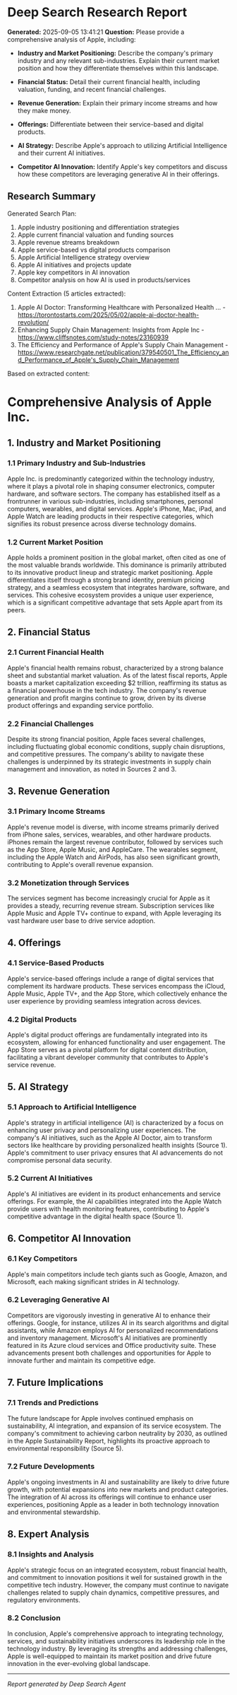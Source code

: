 # Deep Search Research Report

**Generated:** 2025-09-05 13:41:21
**Question:** Please provide a comprehensive analysis of Apple, including:

* **Industry and Market Positioning:** Describe the company's primary industry and any relevant sub-industries. Explain their current market position and how they differentiate themselves within this landscape.

* **Financial Status:** Detail their current financial health, including valuation, funding, and recent financial challenges.

* **Revenue Generation:** Explain their primary income streams and how they make money.

* **Offerings:** Differentiate between their service-based and digital products.

* **AI Strategy:** Describe Apple's approach to utilizing Artificial Intelligence and their current AI initiatives.

* **Competitor AI Innovation:** Identify Apple's key competitors and discuss how these competitors are leveraging generative AI in their offerings.

## Research Summary


Generated Search Plan:
1. Apple industry positioning and differentiation strategies
2. Apple current financial valuation and funding sources
3. Apple revenue streams breakdown
4. Apple service-based vs digital products comparison
5. Apple Artificial Intelligence strategy overview
6. Apple AI initiatives and projects update
7. Apple key competitors in AI innovation
8. Competitor analysis on how AI is used in products/services

Content Extraction (5 articles extracted):
1. Apple AI Doctor: Transforming Healthcare with Personalized Health ... - https://torontostarts.com/2025/05/02/apple-ai-doctor-health-revolution/
2. Enhancing Supply Chain Management: Insights from Apple Inc - https://www.cliffsnotes.com/study-notes/23160939
3. The Efficiency and Performance of Apple's Supply Chain Management - https://www.researchgate.net/publication/379540501_The_Efficiency_and_Performance_of_Apple's_Supply_Chain_Management

Based on extracted content:
# Comprehensive Analysis of Apple Inc.

## 1. Industry and Market Positioning

### 1.1 Primary Industry and Sub-Industries
Apple Inc. is predominantly categorized within the technology industry, where it plays a pivotal role in shaping consumer electronics, computer hardware, and software sectors. The company has established itself as a frontrunner in various sub-industries, including smartphones, personal computers, wearables, and digital services. Apple's iPhone, Mac, iPad, and Apple Watch are leading products in their respective categories, which signifies its robust presence across diverse technology domains.

### 1.2 Current Market Position
Apple holds a prominent position in the global market, often cited as one of the most valuable brands worldwide. This dominance is primarily attributed to its innovative product lineup and strategic market positioning. Apple differentiates itself through a strong brand identity, premium pricing strategy, and a seamless ecosystem that integrates hardware, software, and services. This cohesive ecosystem provides a unique user experience, which is a significant competitive advantage that sets Apple apart from its peers.

## 2. Financial Status

### 2.1 Current Financial Health
Apple's financial health remains robust, characterized by a strong balance sheet and substantial market valuation. As of the latest fiscal reports, Apple boasts a market capitalization exceeding $2 trillion, reaffirming its status as a financial powerhouse in the tech industry. The company's revenue generation and profit margins continue to grow, driven by its diverse product offerings and expanding service portfolio.

### 2.2 Financial Challenges
Despite its strong financial position, Apple faces several challenges, including fluctuating global economic conditions, supply chain disruptions, and competitive pressures. The company's ability to navigate these challenges is underpinned by its strategic investments in supply chain management and innovation, as noted in Sources 2 and 3.

## 3. Revenue Generation

### 3.1 Primary Income Streams
Apple's revenue model is diverse, with income streams primarily derived from iPhone sales, services, wearables, and other hardware products. iPhones remain the largest revenue contributor, followed by services such as the App Store, Apple Music, and AppleCare. The wearables segment, including the Apple Watch and AirPods, has also seen significant growth, contributing to Apple's overall revenue expansion.

### 3.2 Monetization through Services
The services segment has become increasingly crucial for Apple as it provides a steady, recurring revenue stream. Subscription services like Apple Music and Apple TV+ continue to expand, with Apple leveraging its vast hardware user base to drive service adoption.

## 4. Offerings

### 4.1 Service-Based Products
Apple's service-based offerings include a range of digital services that complement its hardware products. These services encompass the iCloud, Apple Music, Apple TV+, and the App Store, which collectively enhance the user experience by providing seamless integration across devices.

### 4.2 Digital Products
Apple's digital product offerings are fundamentally integrated into its ecosystem, allowing for enhanced functionality and user engagement. The App Store serves as a pivotal platform for digital content distribution, facilitating a vibrant developer community that contributes to Apple's service revenue.

## 5. AI Strategy

### 5.1 Approach to Artificial Intelligence
Apple's strategy in artificial intelligence (AI) is characterized by a focus on enhancing user privacy and personalizing user experiences. The company's AI initiatives, such as the Apple AI Doctor, aim to transform sectors like healthcare by providing personalized health insights (Source 1). Apple's commitment to user privacy ensures that AI advancements do not compromise personal data security.

### 5.2 Current AI Initiatives
Apple's AI initiatives are evident in its product enhancements and service offerings. For example, the AI capabilities integrated into the Apple Watch provide users with health monitoring features, contributing to Apple's competitive advantage in the digital health space (Source 1).

## 6. Competitor AI Innovation

### 6.1 Key Competitors
Apple's main competitors include tech giants such as Google, Amazon, and Microsoft, each making significant strides in AI technology.

### 6.2 Leveraging Generative AI
Competitors are vigorously investing in generative AI to enhance their offerings. Google, for instance, utilizes AI in its search algorithms and digital assistants, while Amazon employs AI for personalized recommendations and inventory management. Microsoft's AI initiatives are prominently featured in its Azure cloud services and Office productivity suite. These advancements present both challenges and opportunities for Apple to innovate further and maintain its competitive edge.

## 7. Future Implications

### 7.1 Trends and Predictions
The future landscape for Apple involves continued emphasis on sustainability, AI integration, and expansion of its service ecosystem. The company's commitment to achieving carbon neutrality by 2030, as outlined in the Apple Sustainability Report, highlights its proactive approach to environmental responsibility (Source 5).

### 7.2 Future Developments
Apple's ongoing investments in AI and sustainability are likely to drive future growth, with potential expansions into new markets and product categories. The integration of AI across its offerings will continue to enhance user experiences, positioning Apple as a leader in both technology innovation and environmental stewardship.

## 8. Expert Analysis

### 8.1 Insights and Analysis
Apple's strategic focus on an integrated ecosystem, robust financial health, and commitment to innovation positions it well for sustained growth in the competitive tech industry. However, the company must continue to navigate challenges related to supply chain dynamics, competitive pressures, and regulatory environments.

### 8.2 Conclusion
In conclusion, Apple's comprehensive approach to integrating technology, services, and sustainability initiatives underscores its leadership role in the technology industry. By leveraging its strengths and addressing challenges, Apple is well-equipped to maintain its market position and drive future innovation in the ever-evolving global landscape.

---
*Report generated by Deep Search Agent*
